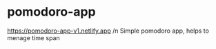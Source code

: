 # pomodoro-app
https://pomodoro-app-v1.netlify.app /n
Simple pomodoro app, helps to menage time span
